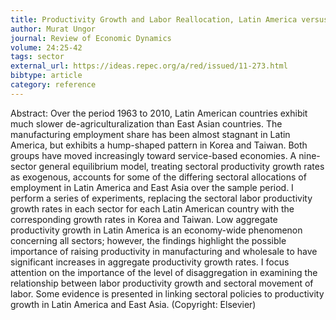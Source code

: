 ```yaml
---
title: Productivity Growth and Labor Reallocation, Latin America versus East Asia
author: Murat Ungor
journal: Review of Economic Dynamics
volume: 24:25-42
tags: sector
external_url: https://ideas.repec.org/a/red/issued/11-273.html
bibtype: article
category: reference
---
```

Abstract: Over the period 1963 to 2010, Latin American countries exhibit much slower de-agriculturalization than East Asian countries. The manufacturing employment share has been almost stagnant in Latin America, but exhibits a hump-shaped pattern in Korea and Taiwan. Both groups have moved increasingly toward service-based economies. A nine-sector general equilibrium model, treating sectoral productivity growth rates as exogenous, accounts for some of the differing sectoral allocations of employment in Latin America and East Asia over the sample period. I perform a series of experiments, replacing the sectoral labor productivity growth rates in each sector for each Latin American country with the corresponding growth rates in Korea and Taiwan. Low aggregate productivity growth in Latin America is an economy-wide phenomenon concerning all sectors; however, the findings highlight the possible importance of raising productivity in manufacturing and wholesale to have significant increases in aggregate productivity growth rates. I focus attention on the importance of the level of disaggregation in examining the relationship between labor productivity growth and sectoral movement of labor. Some evidence is presented in linking sectoral policies to productivity growth in Latin America and East Asia. (Copyright: Elsevier)
